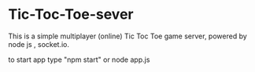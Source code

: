 # Tic-Toc-Toe-sever
This is a simple multiplayer (online) Tic Toc Toe game server, powered by node js , socket.io.

to start app type "npm start" or node app.js
